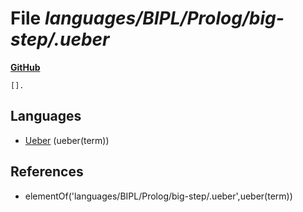 # File _languages/BIPL/Prolog/big-step/.ueber_
**[GitHub](https://github.com/softlang/yas/blob/master/languages/BIPL/Prolog/big-step/.ueber)**
```
[].
```

## Languages
* [Ueber](../languages/Ueber.md) (ueber(term))

## References
* elementOf('languages/BIPL/Prolog/big-step/.ueber',ueber(term))
